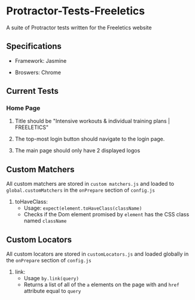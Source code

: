 # Protractor-Tests-Freeletics

A suite of Protractor tests written for the Freeletics website

## Specifications

- Framework: Jasmine

- Broswers: Chrome

## Current Tests

### Home Page

1. Title should be "Intensive workouts & individual training plans | FREELETICS"

2. The top-most login button should navigate to the login page.

3. The main page should only have 2 displayed logos

## Custom Matchers
All custom matchers are stored in `custom matchers.js` and loaded to `global.customMatchers` in the `onPrepare` section of `config.js`

1. toHaveClass:
    * Usage: `expect(element.toHaveClass(className)`
    * Checks if the Dom element promised by `element` has the CSS class named `className`
    
## Custom Locators
All custom locators are stored in `customLocators.js` and loaded globally in the `onPrepare` section of `config.js`

1. link:
    * Usage `by.link(query)`
    * Returns a list of all of the `a` elements on the page with and `href` attribute equal to `query`